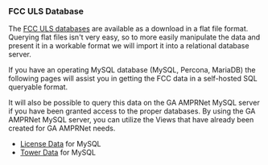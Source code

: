 ### FCC ULS Database

The [FCC ULS databases](http://wireless.fcc.gov/uls/index.htm?job=transaction&page=weekly) are available as a download in a flat file format. Querying flat files isn't very easy, so to more easily manipulate the data and present it in a workable format we will import it into a relational database server.

If you have an operating MySQL database (MySQL, Percona, MariaDB) the following pages will assist you in getting the FCC data in a self-hosted SQL queryable format.

It will also be possible to query this data on the GA AMPRNet MySQL server if you have been granted access to the proper databases. By using the GA AMPRNet MySQL server, you can utilize the Views that have already been created for GA AMPRNet needs.

* [License Data](MySQL_License_Data) for MySQL
* [Tower Data](MySQL_Tower_Data) for MySQL
